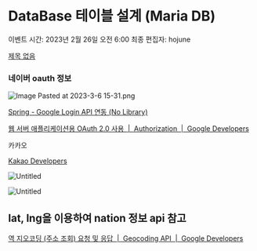 # DataBase 테이블 설계 (Maria DB)

이벤트 시간: 2023년 2월 26일 오전 6:00
최종 편집자: hojune

[제목 없음](https://www.notion.so/45aed40582124cf2a00bde3d9e488bc7)

### 네이버 oauth 정보

![Image Pasted at 2023-3-6 15-31.png](DataBase%20%E1%84%90%E1%85%A6%E1%84%8B%E1%85%B5%E1%84%87%E1%85%B3%E1%86%AF%20%E1%84%89%E1%85%A5%E1%86%AF%E1%84%80%E1%85%A8%20(Maria%20DB)%209af193b7d1b842078c01ad2f264bdf09/Image_Pasted_at_2023-3-6_15-31.png)

[Spring - Google Login API 연동 (No Library)](https://gdtbgl93.tistory.com/182)

[웹 서버 애플리케이션용 OAuth 2.0 사용      |  Authorization  |  Google Developers](https://developers.google.com/identity/protocols/oauth2/web-server?hl=ko#httprest_1)

카카오

[Kakao Developers](https://developers.kakao.com/docs/latest/ko/kakaologin/rest-api)

![Untitled](DataBase%20%E1%84%90%E1%85%A6%E1%84%8B%E1%85%B5%E1%84%87%E1%85%B3%E1%86%AF%20%E1%84%89%E1%85%A5%E1%86%AF%E1%84%80%E1%85%A8%20(Maria%20DB)%209af193b7d1b842078c01ad2f264bdf09/Untitled.png)

![Untitled](DataBase%20%E1%84%90%E1%85%A6%E1%84%8B%E1%85%B5%E1%84%87%E1%85%B3%E1%86%AF%20%E1%84%89%E1%85%A5%E1%86%AF%E1%84%80%E1%85%A8%20(Maria%20DB)%209af193b7d1b842078c01ad2f264bdf09/Untitled%201.png)

## lat, lng을 이용하여 nation 정보 api 참고

[역 지오코딩 (주소 조회) 요청 및 응답      |  Geocoding API  |  Google Developers](https://developers.google.com/maps/documentation/geocoding/requests-reverse-geocoding?hl=ko)